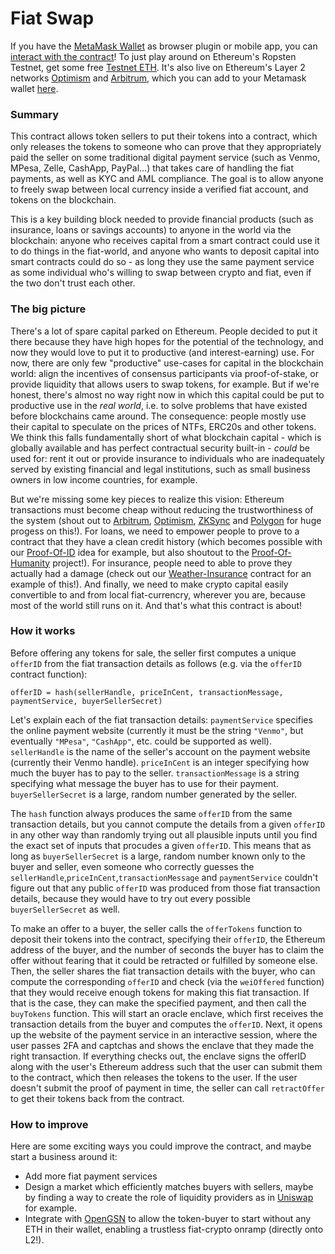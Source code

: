 # Fiat Swap

If you have the [MetaMask Wallet](https://metamask.io/) as browser plugin or mobile app, you can [interact with the contract](https://dapp.opencontracts.io/#/open-contracts/fiat-swap)! To just play around on Ethereum's Ropsten Testnet, get some free [Testnet ETH](https://faucet.egorfine.com/). It's also live on Ethereum's Layer 2 networks [Optimism](https://gateway.optimism.io) and [Arbitrum](https://bridge.arbitrum.io), which you can add to your Metamask wallet [here](https://chainlist.org/).

### Summary

This contract allows token sellers to put their tokens into a contract, which only releases the tokens to someone who can prove that they appropriately paid the seller on some traditional digital payment service (such as Venmo, MPesa, Zelle, CashApp, PayPal...) that takes care of handling the fiat payments, as well as KYC and AML compliance. The goal is to allow anyone to freely swap between local currency inside a verified fiat account, and tokens on the blockchain. 

This is a key building block needed to provide financial products (such as insurance, loans or savings accounts) to anyone in the world via the blockchain: anyone who receives capital from a smart contract could use it to do things in the fiat-world, and anyone who wants to deposit capital into smart contracts could do so - as long they use the same payment service as some individual who's willing to swap between crypto and fiat, even if the two don't trust each other.

### The big picture
There's a lot of spare capital parked on Ethereum. People decided to put it there because they have high hopes for the potential of the technology, and now they would love to put it to productive (and interest-earning) use. For now, there are only few "productive" use-cases for capital in the blockchain world: align the incentives of consensus participants via proof-of-stake, or provide liquidity that allows users to swap tokens, for example. But if we're honest, there's almost no way right now in which this capital could be put to productive use in the _real world_, i.e. to solve problems that have existed before blockchains came around. The consequence: people mostly use their capital to speculate on the prices of NTFs, ERC20s and other tokens. We think this falls fundamentally short of what blockchain capital - which is globally available and has perfect contractual security built-in - _could_ be used for: rent it out or provide insurance to individuals who are inadequately served by existing financial and legal institutions, such as small business owners in low income countries, for example.

But we're missing some key pieces to realize this vision: Ethereum transactions must become cheap without reducing the trustworthiness of the system (shout out to [Arbitrum](https://offchainlabs.com/), [Optimism](https://www.optimism.io/), [ZKSync](https://zksync.io/) and [Polygon](https://polygon.technology/) for huge progess on this!). For loans, we need to empower people to prove to a contract that they have a clean credit history (which becomes possible with our [Proof-Of-ID](https://app.opencontracts.io/#/open-contracts/proof-of-id) idea for example, but also shoutout to the [Proof-Of-Humanity](https://www.proofofhumanity.id/) project!). For insurance, people need to able to prove they actually had a damage (check out our [Weather-Insurance](https://app.opencontracts.io/#/open-contracts/weather-insurance) contract for an example of this!).  And finally, we need to make crypto capital easily convertible to and from local fiat-currencry, wherever you are, because most of the world still runs on it. And that's what this contract is about!

### How it works

Before offering any tokens for sale, the seller first computes a unique `offerID` from the fiat transaction details as follows (e.g. via the `offerID` contract function):

```
offerID = hash(sellerHandle, priceInCent, transactionMessage, paymentService, buyerSellerSecret)
```

Let's explain each of the fiat transaction details: `paymentService` specifies the online payment website (currently it must be the string `"Venmo"`, but eventually `"MPesa"`, `"CashApp"`, etc. could be supported as well). `sellerHandle` is the name of the seller's account on the payment website (currently their Venmo handle). `priceInCent` is an integer specifying how much the buyer has to pay to the seller. `transactionMessage` is a string specifying what message the buyer has to use for their payment. `buyerSellerSecret` is a large, random number generated by the seller.

The `hash` function always produces the same `offerID` from the same transaction details, but you cannot compute the details from a given `offerID` in any other way than randomly trying out all plausible inputs until you find the exact set of inputs that procudes a given `offerID`. This means that as long as `buyerSellerSecret` is a large, random number known only to the buyer and seller, even someone who correctly guesses the `sellerHandle`,`priceInCent`,`transactionMessage` and `paymentService` couldn't figure out that any public `offerID` was produced from those fiat transaction details, because they would have to try out every possible `buyerSellerSecret` as well.

To make an offer to a buyer, the seller calls the `offerTokens` function to deposit their tokens into the contract, specifying their `offerID`, the Ethereum address of the buyer, and the number of seconds the buyer has to claim the offer without fearing that it could be retracted or fulfilled by someone else. Then, the seller shares the fiat transaction details with the buyer, who can compute the corresponding `offerID` and check (via the `weiOffered` function) that they would receive enough tokens for making this fiat transaction. If that is the case, they can make the specified payment, and then call the `buyTokens` function. This will start an oracle enclave, which first receives the transaction details from the buyer and computes the `offerID`. Next, it opens up the website of the payment service in an interactive session, where the user passes 2FA and captchas and shows the enclave that they made the right transaction. If everything checks out, the enclave signs the offerID along with the user's Ethereum address such that the user can submit them to the contract, which then releases the tokens to the user. If the user doesn't submit the proof of payment in time, the seller can call `retractOffer` to get their tokens back from the contract.

### How to improve

Here are some exciting ways you could improve the contract, and maybe start a business around it: 
- Add more fiat payment services
- Design a market which efficiently matches buyers with sellers, maybe by finding a way to create the role of liquidity providers as in [Uniswap](https://uniswap.com/) for example.
- Integrate with [OpenGSN](https://opengsn.org/) to allow the token-buyer to start without any ETH in their wallet, enabling a trustless fiat-crypto onramp (directly onto L2!). 


